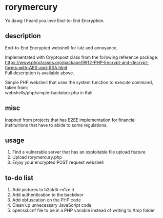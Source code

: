 # rorymercury
Yo dawg I heard you love End-to-End Encryption.

## description
End-to-End Encrypted webshell for lulz and annoyance.

Implementated with Cryptopost class from the following reference package:  
https://www.phpclasses.org/package/9912-PHP-Encrypt-and-decrypt-forms-with-AES-and-RSA.html  
Full description is available above.

Simple PHP webshell that uses the system function to execute command, taken from:   
webshells/php/simple-backdoor.php in Kali.

## misc
Inspired from projects that has E2EE implementation for financial instituitions that have to abide to some regulations.

## usage
1. Find a vulnerable server that has an exploitable file upload feature
2. Upload rorymercury.php
3. Enjoy your encrypted POST request webshell

## to-do list
1. Add pictures to h2ck3r-m1ze it
2. Add authentication to the backdoor
3. Add obfuscation on the PHP code
4. Clean up unnecessary JavaScript code
5. openssl.cnf file to be in a PHP variable instead of writing to /tmp folder

